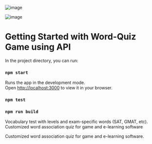 
![image](https://i.imgur.com/B3Wqo4z.png)

![image](https://i.imgur.com/WIOJlRF.png)

# Getting Started with Word-Quiz Game using API

In the project directory, you can run:
### `npm start`

Runs the app in the development mode.\
Open [http://localhost:3000](http://localhost:3000) to view it in your browser.

### `npm test`

### `npm run build`

Vocabulary test with levels and exam-specific words
(SAT, GMAT, etc). Customized word association quiz for game and e-learning software

Customized word association quiz for game and e-learning software.